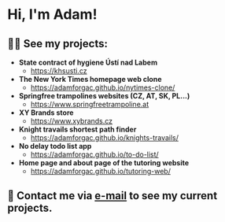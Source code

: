 <h1>Hi, I'm Adam!</h1>

<h2>👨‍💻 See my projects:</h2>

- <b>State contract of hygiene Ústí nad Labem</b>
  - https://khsusti.cz
- <b>The New York Times homepage web clone</b>
  - https://adamforgac.github.io/nytimes-clone/
- <b>Springfree trampolines websites (CZ, AT, SK, PL...)</b>
  - https://www.springfreetrampoline.at
- <b>XY Brands store</b>
  - https://www.xybrands.cz
- <b>Knight travails shortest path finder</b>
  - https://adamforgac.github.io/knights-travails/
- <b>No delay todo list app</b>
  - https://adamforgac.github.io/to-do-list/
- <b>Home page and about page of the tutoring website</b>
  - https://adamforgac.github.io/tutoring-web/
<h2> 🤳 Contact me via <a href="mailto:aforg@email.cz">e-mail</a> to see my current projects.</h2>
